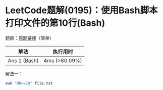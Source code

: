 # LeetCode题解(0195)：使用Bash脚本打印文件的第10行(Bash)

题目：[原题链接](https://leetcode-cn.com/problems/tenth-line/)（简单）

| 解法         | 执行用时      |
| ------------ | ------------- |
| Ans 1 (Bash) | 4ms (>80.09%) |

解法一：

```bash
awk "NR==10" file.txt
```

